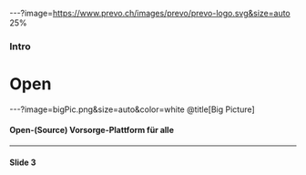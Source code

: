 ---?image=https://www.prevo.ch/images/prevo/prevo-logo.svg&size=auto 25%

### Intro
# Open

---?image=bigPic.png&size=auto&color=white @title[Big Picture]

#### Open-(Source) Vorsorge-Plattform für alle

---

#### Slide 3
